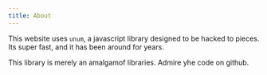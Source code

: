 ```yaml
---
title: About
---
```


This website uses `unum`, a javascript library designed to be hacked to pieces. Its super fast, and it has been around for years. 

This library is merely an amalgamof libraries. Admire yhe code on github.
